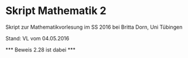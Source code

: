 # Skript Mathematik 2

Skript zur Mathematikvorlesung im SS 2016 bei Britta Dorn, Uni Tübingen

Stand: VL vom 04.05.2016

*** Beweis 2.28 ist dabei ***
